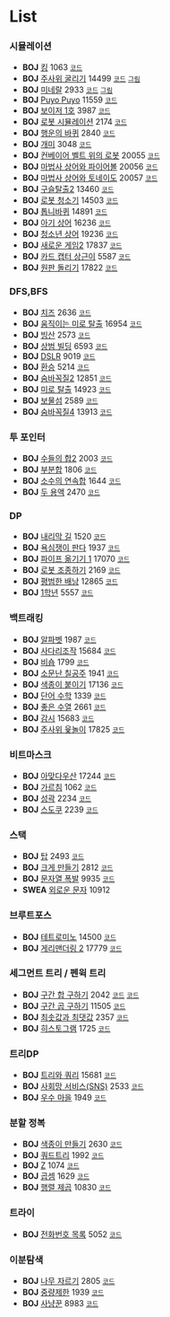 # List

### 시뮬레이션    
 * **BOJ** [킹](https://www.acmicpc.net/problem/1063) 1063 [`코드`](./boj/Simulation_1063.cpp)  
 * **BOJ** [주사위 굴리기]( https://www.acmicpc.net/problem/14499) 14499 [`코드`](./boj/Simulation_14499.cpp) [`그림`](./imgs/Simulation_14499.PNG)   
 * **BOJ** [미네랄](https://www.acmicpc.net/problem/2933) 2933 [`코드`](./boj/Simulation_2933.cpp) [`그림`](./imgs/Simulation_2933.PNG)   
 * **BOJ** [Puyo Puyo](https://www.acmicpc.net/problem/11559) 11559 [`코드`](./boj/Simulation_11559.cpp)   
 * **BOJ** [보이저 1호](https://www.acmicpc.net/problem/3987) 3987 [`코드`](./boj/Simulation_3987.cpp)   
 * **BOJ** [로봇 시뮬레이션](https://www.acmicpc.net/problem/2174) 2174 [`코드`](./boj/Simulation_2174.cpp)  
 * **BOJ** [행운의 바퀴](https://www.acmicpc.net/problem/2840) 2840 [`코드`](./boj/Simulation_2840.cpp)   
 * **BOJ** [개미](https://www.acmicpc.net/problem/3048) 3048 [`코드`](./boj/Simulation_3048.cpp)   
 * **BOJ** [컨베이어 벨트 위의 로봇](https://www.acmicpc.net/problem/20055) 20055 [`코드`](./boj/Simulation_20055.cpp)   
 * **BOJ** [마법사 상어와 파이어볼](https://www.acmicpc.net/problem/20056)  20056 [`코드`](./boj/Simulation_20056.cpp)   
 * **BOJ** [마법사 상어와 토네이도](https://www.acmicpc.net/problem/20057)  20057 [`코드`](./boj/Simulation_20057.cpp)  
 * **BOJ** [구슬탈출2](https://www.acmicpc.net/problem/13460) 13460 [`코드`](./boj/Simulation_13460.cpp)   
 * **BOJ** [로봇 청소기](https://www.acmicpc.net/problem/14503) 14503 [`코드`](./boj/Simulation_14503.cpp)   
 * **BOJ** [톱니바퀴](https://www.acmicpc.net/problem/14891) 14891 [`코드`](./boj/Simulation_14891.cpp)   
 * **BOJ** [아기 상어](https://www.acmicpc.net/problem/16236) 16236 [`코드`](./boj/Simulation_16236.cpp)   
 * **BOJ** [청소년 상어](https://www.acmicpc.net/problem/19236) 19236 [`코드`](./boj/Simulation_19236.cpp)   
 * **BOJ** [새로운 게임2](https://www.acmicpc.net/problem/17837) 17837 [`코드`](./boj/Simulation_17837.cpp)   
 * **BOJ** [카드 캡터 상근이](https://www.acmicpc.net/problem/5587) 5587 [`코드`](./boj/Simulation_5587.cpp)   
 * **BOJ** [원판 돌리기](https://www.acmicpc.net/problem/17822) 17822 [`코드`](./boj/Simulation_17822.cpp)   


### DFS,BFS  
 * **BOJ** [치즈](https://www.acmicpc.net/problem/2636) 2636 [`코드`](./boj/DFS_BFS_2636.cpp)   
 * **BOJ** [움직이는 미로 탈출](https://www.acmicpc.net/problem/16954) 16954 [`코드`](./boj/DFS_BFS_16954.cpp)   
 * **BOJ** [빙산](https://www.acmicpc.net/problem/2573) 2573 [`코드`](./boj/DFS_BFS_2573.cpp)    
 * **BOJ** [상범 빌딩](https://www.acmicpc.net/problem/6593) 6593 [`코드`](./boj/DFS_BFS_6593.cpp)    
 * **BOJ** [DSLR](https://www.acmicpc.net/problem/9019) 9019 [`코드`](./boj/DFS_BFS_9019.cpp)    
 * **BOJ** [환승](https://www.acmicpc.net/problem/5214) 5214 [`코드`](./boj/DFS_BFS_5214.cpp)   
 * **BOJ** [숨바꼭질2](https://www.acmicpc.net/problem/12851) 12851 [`코드`](./boj/DFS_BFS_12851.cpp)   
 * **BOJ** [미로 탈출](https://www.acmicpc.net/problem/14923) 14923 [`코드`](./boj/DFS_BFS_14923.cpp)  
 * **BOJ** [보물섬](https://www.acmicpc.net/problem/2589) 2589 [`코드`](./boj/DFS_BFS_2589.cpp)  
 * **BOJ** [숨바꼭질4](https://www.acmicpc.net/problem/13913) 13913 [`코드`](./boj/DFS_BFS_13913.cpp)  

  
### 투 포인터 
 * **BOJ** [수들의 합2](https://www.acmicpc.net/problem/2003) 2003 [`코드`](./boj/Two-Pointer_2003.cpp)    
 * **BOJ** [부분합](https://www.acmicpc.net/problem/1806) 1806 [`코드`](./boj/Two-Pointer_1806.cpp)   
 * **BOJ** [소수의 연속합](https://www.acmicpc.net/problem/1644) 1644 [`코드`](./boj/Two-Pointer_1644.cpp)   
 * **BOJ** [두 용액](https://www.acmicpc.net/problem/2470) 2470 [`코드`](./boj/Two-Pointer_2470.cpp)   


### DP
 * **BOJ** [내리막 길](https://www.acmicpc.net/problem/1520) 1520  [`코드`](./boj/DP_1520.cpp)   
 * **BOJ** [욕심쟁이 판다](https://www.acmicpc.net/problem/1937) 1937 [`코드`](./boj/DP_1937.cpp)   
 * **BOJ** [파이프 옮기기 1](https://www.acmicpc.net/problem/17070) 17070 [`코드`](./boj/DP_17070.cpp)  
 * **BOJ** [로봇 조종하기](https://www.acmicpc.net/problem/2169) 2169 [`코드`](./boj/DP_2169.cpp)   
 * **BOJ** [평범한 배낭](https://www.acmicpc.net/problem/12865) 12865 [`코드`](./boj/DP_12865.cpp)   
 * **BOJ** [1학년](https://www.acmicpc.net/problem/5557) 5557 [`코드`](./boj/DP_5557.cpp)   


### 백트래킹
 * **BOJ** [알파벳](https://www.acmicpc.net/problem/1987) 1987 [`코드`](./boj/Backtracking_1987.cpp)    
 * **BOJ** [사다리조작](https://www.acmicpc.net/problem/15684) 15684 [`코드`](./boj/Backtracking_15684.cpp)   
 * **BOJ** [비숍](https://www.acmicpc.net/problem/1799) 1799 [`코드`](./boj/Backtracking_1799.cpp)   
 * **BOJ** [소문난 칠공주](https://www.acmicpc.net/problem/1941) 1941 [`코드`](./boj/Backtracking_1941.cpp)  
 * **BOJ** [색종이 붙이기](https://www.acmicpc.net/problem/17136) 17136 [`코드`](./boj/Backtracking_17136.cpp)  
 * **BOJ** [단어 수학](https://www.acmicpc.net/problem/1339) 1339 [`코드`](./boj/Backtracking_1339.cpp)  
 * **BOJ** [좋은 수열](https://www.acmicpc.net/problem/2661) 2661 [`코드`](./boj/Backtracking_2661.cpp)  
 * **BOJ** [감시](https://www.acmicpc.net/problem/15683) 15683 [`코드`](./boj/Backtracking_15683.cpp)  
 * **BOJ** [주사위 윷놀이](https://www.acmicpc.net/problem/17825) 17825 [`코드`](./boj/Backtracking_17825.cpp)  


### 비트마스크
 * **BOJ** [아맞다우산](https://www.acmicpc.net/problem/17244) 17244 [`코드`](./boj/Bitmask_17244.cpp)   
 * **BOJ** [가르침](https://www.acmicpc.net/problem/1062) 1062 [`코드`](./boj/Bitmask_1062.cpp)   
 * **BOJ** [성곽](https://www.acmicpc.net/problem/2234) 2234 [`코드`](./boj/Bitmask_2234.cpp)   
 * **BOJ** [스도쿠](https://www.acmicpc.net/problem/2239) 2239 [`코드`](./boj/Bitmask_2239.cpp)   


### 스택
 * **BOJ** [탑](https://www.acmicpc.net/problem/2493) 2493 [`코드`](./boj/Stack_2493.cpp)  
 * **BOJ** [크게 만들기](https://www.acmicpc.net/problem/2812) 2812 [`코드`](./boj/Stack_2812.cpp)  
 * **BOJ** [문자열 폭발](https://www.acmicpc.net/problem/9935) 9935 [`코드`](./boj/Stack_9935.cpp)  
 * **SWEA** [외로운 문자](https://swexpertacademy.com/main/code/problem/problemDetail.do?problemLevel=3&passFilterYn=Y&contestProbId=AXVJuEvqLAADFASe&categoryId=AXVJuEvqLAADFASe&categoryType=CODE&problemTitle=&orderBy=FIRST_REG_DATETIME&selectCodeLang=ALL&select-1=P&pageSize=10&pageIndex=1) 10912


### 브루트포스
* **BOJ** [테트로미노](https://www.acmicpc.net/problem/14500) 14500 [`코드`](./boj/Bruteforce_14500.cpp)  
* **BOJ** [게리맨더링 2](https://www.acmicpc.net/problem/17779) 17779 [`코드`](./boj/Bruteforce_17779.cpp)  


### 세그먼트 트리 / 펜윅 트리
 * **BOJ** [구간 합 구하기](https://www.acmicpc.net/problem/2042) 2042 [`코드`](./boj/SegmentTree_2042.cpp) [`코드`](./boj/FenwickTree_2042.cpp) 
 * **BOJ** [구간 곱 구하기](https://www.acmicpc.net/problem/11505) 11505 [`코드`](./boj/SegmentTree_11505.cpp) 
 * **BOJ** [최솟값과 최댓값](https://www.acmicpc.net/problem/2357) 2357 [`코드`](./boj/SegmentTree_2357.cpp) 
 * **BOJ** [히스토그램](https://www.acmicpc.net/problem/1725) 1725 [`코드`](./boj/SegmentTree_1725.cpp) 


### 트리DP
* **BOJ** [트리와 쿼리](https://www.acmicpc.net/problem/15681) 15681 [`코드`](./boj/TreeDP_15681.cpp)  
* **BOJ** [사회망 서비스(SNS)](https://www.acmicpc.net/problem/2533) 2533 [`코드`](./boj/TreeDP_2533.cpp)  
* **BOJ** [우수 마을](https://www.acmicpc.net/problem/1949) 1949 [`코드`](./boj/TreeDP_1949.cpp)  


### 분할 정복 
* **BOJ** [색종이 만들기](https://www.acmicpc.net/problem/2630) 2630 [`코드`](./boj/DivideConquer_2630.cpp)  
* **BOJ** [쿼드트리](https://www.acmicpc.net/problem/1992) 1992 [`코드`](./boj/DivideConquer_1992.cpp)  
* **BOJ** [Z](https://www.acmicpc.net/problem/1074) 1074 [`코드`](./boj/DivideConquer_1074.cpp)  
* **BOJ** [곱셈](https://www.acmicpc.net/problem/1629) 1629 [`코드`](./boj/DivideConquer_1629.cpp)  
* **BOJ** [행렬 제곱](https://www.acmicpc.net/problem/10830) 10830 [`코드`](./boj/DivideConquer_10830.cpp)  


### 트라이 
* **BOJ** [전화번호 목록](https://www.acmicpc.net/problem/5052) 5052 [`코드`](./boj/Trie_5052.cpp)  


### 이분탐색
* **BOJ** [나무 자르기](https://www.acmicpc.net/problem/2805) 2805 [`코드`](./boj/BinarySearch_2805)  
* **BOJ** [중량제한](https://www.acmicpc.net/problem/1939) 1939 [`코드`](./boj/BinarySearch_1939.cpp)  
* **BOJ** [사냥꾼](https://www.acmicpc.net/problem/8983) 8983 [`코드`](./boj/BinarySearch_8983.cpp)  



